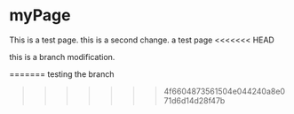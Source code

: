 # myPage
This is a test page.
this is a second change.
a test page
<<<<<<< HEAD

this is a branch modification.


=======
testing the branch
>>>>>>> 4f6604873561504e044240a8e071d6d14d28f47b
